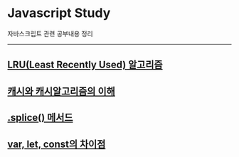 # Javascript Study

자바스크립트 관련 공부내용 정리

---
## [LRU(Least Recently Used) 알고리즘](https://github.com/kimji9663/Javascript_study/blob/master/LRU/LRU.md)

## [캐시와 캐시알고리즘의 이해](https://github.com/kimji9663/Javascript_study/blob/master/LRU/cache.md)

## [.splice() 메서드](https://github.com/kimji9663/Javascript_study/blob/master/method/splice.html)

## [var, let, const의 차이점](https://github.com/kimji9663/Javascript_study/blob/master/let_var_const.md)
